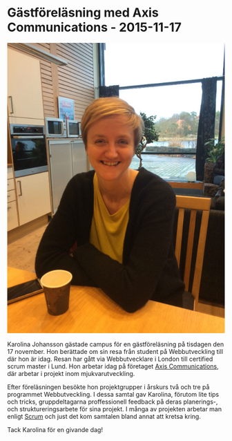 # Gästföreläsning med Axis Communications - 2015-11-17


<img src="https://raw.githubusercontent.com/dite-bth/guest-lectures/master/axis-151117/karolina.JPG" />


Karolina Johansson gästade campus för en gästföreläsning på tisdagen den 17 november. Hon berättade om sin resa från student på Webbutveckling till där hon är idag. Resan har gått via Webbutvecklare i London till certified scrum master i Lund. Hon arbetar idag på företaget <a href="http://www.axis.com/" target="_blank">Axis Communications</a>, där arbetar i projekt inom mjukvarutveckling.  

Efter föreläsningen besökte hon projektgrupper i årskurs två och tre på programmet Webbutveckling. I dessa samtal gav Karolina, förutom lite tips och tricks, gruppdeltagarna proffessionell feedback på deras planerings-, och struktureringsarbete för sina projekt.  I många av projekten arbetar man enligt <a href="https://en.wikipedia.org/wiki/Scrum_(software_development)" target="_blank">Scrum</a> och just det kom samtalen bland annat att kretsa kring.  

Tack Karolina för en givande dag!
